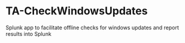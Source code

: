 # TA-CheckWindowsUpdates
Splunk app to facilitate offline checks for windows updates and report results into Splunk

